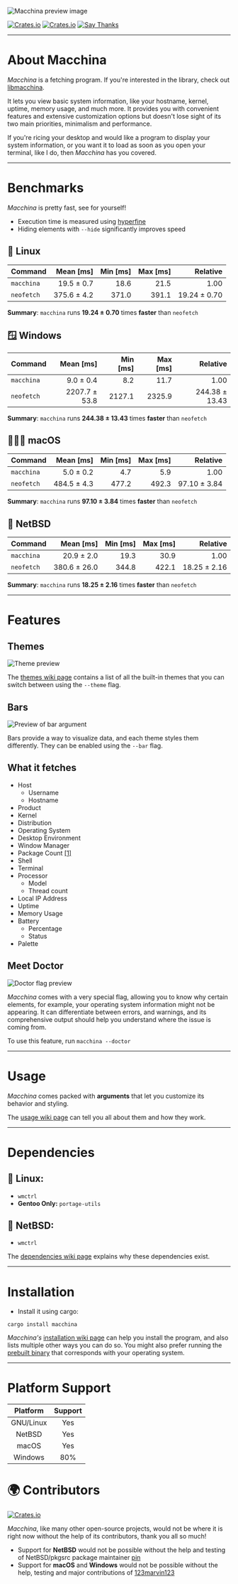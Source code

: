 ![Macchina preview image](screenshots/preview.png)

[![Crates.io](https://img.shields.io/crates/v/macchina?label=Version)](https://crates.io/crates/macchina)
[![Crates.io](https://img.shields.io/crates/d/macchina?label=Downloads)](https://crates.io/crates/macchina)
[![Say Thanks](https://img.shields.io/badge/Say-Thanks-1EAEDB.svg)](https://saythanks.io/to/ba.tahaaziz@gmail.com)

---

# About Macchina
_Macchina_ is a fetching program.
If you're interested in the library, check out [libmacchina](https://crates.io/crates/libmacchina).

It lets you view basic system information, like your hostname, kernel, uptime, memory usage, and much more.
It provides you with convenient features and extensive customization options but doesn't lose sight of its two main priorities, minimalism and performance.

If you're ricing your desktop and would like a program to display your system information, or you want it to load as soon as you open your terminal, like I do, then _Macchina_ has you covered.

---

# Benchmarks
_Macchina_ is pretty fast, see for yourself!

- Execution time is measured using [hyperfine](https://github.com/sharkdp/hyperfine)
- Hiding elements with `--hide` significantly improves speed

## 🐧 Linux
| Command | Mean [ms] | Min [ms] | Max [ms] | Relative |
|:---|---:|---:|---:|---:|
| `macchina` | 19.5 ± 0.7 | 18.6 | 21.5 | 1.00 |
| `neofetch` | 375.6 ± 4.2 | 371.0 | 391.1 | 19.24 ± 0.70 |

__Summary__: `macchina` runs __19.24 ± 0.70__ times __faster__ than `neofetch`

## 🪟 Windows
| Command | Mean [ms] | Min [ms] | Max [ms] | Relative |
|:---|---:|---:|---:|---:|
| `macchina` | 9.0 ± 0.4 | 8.2 | 11.7 | 1.00 |
| `neofetch` | 2207.7 ± 53.8 | 2127.1 | 2325.9 | 244.38 ± 13.43 |

__Summary__: `macchina` runs __244.38 ± 13.43__ times __faster__ than `neofetch`

## 👩🏽‍💻 macOS

| Command | Mean [ms] | Min [ms] | Max [ms] | Relative |
|:---|---:|---:|---:|---:|
| `macchina` | 5.0 ± 0.2 | 4.7 | 5.9 | 1.00 |
| `neofetch` | 484.5 ± 4.3 | 477.2 | 492.3 | 97.10 ± 3.84 |

__Summary__: `macchina` runs __97.10 ± 3.84__ times __faster__ than `neofetch`

## 🚩 NetBSD

| Command | Mean [ms] | Min [ms] | Max [ms] | Relative |
|:---|---:|---:|---:|---:|
| `macchina` | 20.9 ± 2.0 | 19.3 | 30.9 | 1.00 |
| `neofetch` | 380.6 ± 26.0 | 344.8 | 422.1 | 18.25 ± 2.16 |

__Summary__: `macchina` runs __18.25 ± 2.16__ times __faster__ than `neofetch`

---

# Features
## Themes
![Theme preview](screenshots/themes.png)

The [themes wiki page](https://github.com/grtcdr/macchina/wiki/Themes) contains a list of all the built-in themes that you can switch between using the `--theme` flag.

## Bars
![Preview of bar argument](screenshots/bars.png)

Bars provide a way to visualize data, and each theme styles them differently. They can be enabled using the `--bar` flag.

## What it fetches
- Host
  - Username
  - Hostname
- Product
- Kernel
- Distribution
- Operating System
- Desktop Environment
- Window Manager
- Package Count [[1]](https://github.com/grtcdr/macchina/wiki/Platform-Support)
- Shell
- Terminal
- Processor
  - Model
  - Thread count
- Local IP Address
- Uptime
- Memory Usage
- Battery
  - Percentage
  - Status
- Palette

## Meet Doctor
![Doctor flag preview](screenshots/doctor.png)

_Macchina_ comes with a very special flag, allowing you to know why certain elements, for example, your operating system information might not be appearing. It can differentiate between errors, and warnings, and its comprehensive output should help you understand where the issue is coming from.

To use this feature, run `macchina --doctor`

---

# Usage

_Macchina_ comes packed with __arguments__ that let you customize its behavior and styling.

The [usage wiki page](https://github.com/grtcdr/macchina/wiki/Usage) can tell you all about them and how they work.

---

# Dependencies
## 🐧 Linux:
- `wmctrl`
- __Gentoo Only:__ `portage-utils`
## 🚩 NetBSD:
- `wmctrl`

The [dependencies wiki page](https://github.com/grtcdr/macchina/wiki/Dependencies) explains why these dependencies exist.

-	--

# Installation <a name="install"></a>

- Install it using cargo:
```
cargo install macchina
```

_Macchina's_ [installation wiki page](https://github.com/grtcdr/macchina/wiki/Installation) can help you install the program, and also lists multiple other ways you can do so. You might also prefer running the [prebuilt binary](https://github.com/grtcdr/macchina/releases) that corresponds with your operating system.
  
---

# Platform Support	

|  Platform   |      Support       |
| :-:         |        :-:         |
| GNU/Linux   |        Yes         |
| NetBSD      |        Yes         |
| macOS       |        Yes         |
| Windows     |        80%         |

# 🌍 Contributors

[![Crates.io](https://contrib.rocks/image?repo=grtcdr/macchina)](https://github.com/grtcdr/macchina/graphs/contributors)

_Macchina_, like many other open-source projects, would not be where it is right now without the help of its contributors, thank you all so much!

- Support for __NetBSD__ would not be possible without the help and testing of NetBSD/pkgsrc package maintainer [pin](https://pkgsrc.se/bbmaint.php?maint=pin@NetBSD.org)
- Support for __macOS__ and __Windows__ would not be possible without the help, testing and major contributions of [123marvin123](https://github.com/123marvin123)